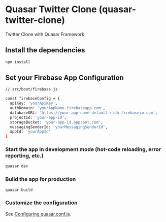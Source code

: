 # Quasar Twitter Clone (quasar-twitter-clone)

Twitter Clone with Quasar Framework

## Install the dependencies
```bash
npm install
```

## Set your Firebase App Configuration
```bash
// src/boot/firebase.js

const firebaseConfig = {
  apiKey: 'yourApiKey',
  authDomain: 'yourAppName.firebaseapp.com',
  databaseURL: 'https://your-app-name-default-rtdb.firebaseio.com',
  projectId: 'your-app-id',
  storageBucket: 'your-app-id.appspot.com',
  messagingSenderId: 'yourMessagingSenderId',
  appId: 'yourAppId'
}
```

### Start the app in development mode (hot-code reloading, error reporting, etc.)
```bash
quasar dev
```


### Build the app for production
```bash
quasar build
```

### Customize the configuration
See [Configuring quasar.conf.js](https://v1.quasar.dev/quasar-cli/quasar-conf-js).
